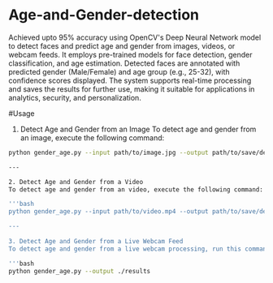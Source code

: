 # Age-and-Gender-detection

Achieved upto 95% accuracy using OpenCV's Deep Neural Network model to detect faces and predict age and gender from images, videos, or webcam feeds. It employs pre-trained models for face detection, gender classification, and age estimation. Detected faces are annotated with predicted gender (Male/Female) and age group (e.g., 25-32), with confidence scores displayed. The system supports real-time processing and saves the results for further use, making it suitable for applications in analytics, security, and personalization.

#Usage
1. Detect Age and Gender from an Image
To detect age and gender from an image, execute the following command:

```bash
python gender_age.py --input path/to/image.jpg --output path/to/save/detected/images

---

2. Detect Age and Gender from a Video
To detect age and gender from an video, execute the following command:

'''bash
python gender_age.py --input path/to/video.mp4 --output path/to/save/detected/videos

---
  
3. Detect Age and Gender from a Live Webcam Feed
To detect age and gender from a live webcam processing, run this command:

'''bash
python gender_age.py --output ./results


